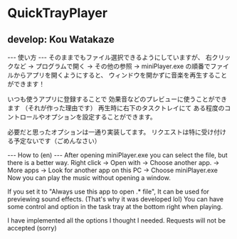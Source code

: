 ﻿# QuickTrayPlayer
## develop: Kou Watakaze

--- 使い方 ---
そのままでもファイル選択できるようにしていますが、
右クリックなど → プログラムで開く
→ その他の参照 → miniPlayer.exe
の順番でファイルからアプリを開くようにすると、
ウィンドウを開かずに音楽を再生することができます！

いつも使うアプリに登録することで
効果音などのプレビューに使うことができます
（それが作った理由です）
再生時に右下のタスクトレイにて
ある程度のコントロールやオプションを設定することができます。

必要だと思ったオプションは一通り実装してます。
リクエストは特に受け付ける予定ないです（ごめんなさい）


--- How to (en) ---
After opening miniPlayer.exe you can select the file,
but there is a better way.
Right click -> Open with
-> Choose another app. -> More apps
-> Look for another app on this PC
-> Choose miniPlayer.exe
Now you can play the music without opening a window.

If you set it to "Always use this app to open .* file",
It can be used for previewing sound effects.
(That's why it was developed lol)
You can have some control and option in the task tray
 at the bottom right when playing.

I have implemented all the options I thought I needed.
Requests will not be accepted (sorry)

